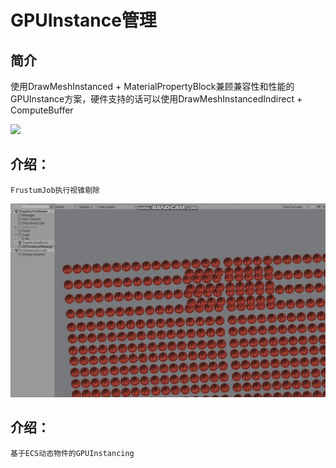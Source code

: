 # GPUInstance管理
## 简介 
  使用DrawMeshInstanced + MaterialPropertyBlock兼顾兼容性和性能的GPUInstance方案，硬件支持的话可以使用DrawMeshInstancedIndirect + ComputeBuffer

![](GPUInstanceCullingbyJob.gif)
## 介绍：
    FrustumJob执行视锥剔除
    
![](GPUInstaceDynamic&ECS.gif)
## 介绍：
    基于ECS动态物件的GPUInstancing
